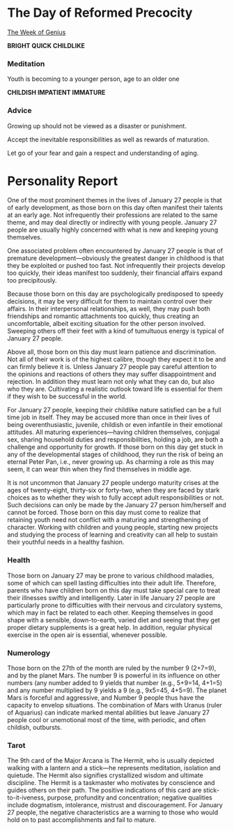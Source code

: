 # The Day of Reformed Precocity

[The Week of Genius](misc/Astrology/TheWeekofGenius.md)

**BRIGHT
QUICK
CHILDLIKE**	

### Meditation

Youth is becoming to a younger person, age to an older one

**CHILDISH
IMPATIENT
IMMATURE**

### Advice

Growing up should not be viewed as a disaster or punishment.

Accept the inevitable responsibilities as well as rewards of maturation.

Let go of your fear and gain a respect and understanding of aging.

# Personality Report

One of the most prominent themes in the lives of January 27 people is that of early development, as those born on this day often manifest their talents at an early age. Not infrequently their professions are related to the same theme, and may deal directly or indirectly with young people. January 27 people are usually highly concerned with what is new and keeping young themselves.

One associated problem often encountered by January 27 people is that of premature development—obviously the greatest danger in childhood is that they be exploited or pushed too fast. Not infrequently their projects develop too quickly, their ideas manifest too suddenly, their financial affairs expand too precipitously.

Because those born on this day are psychologically predisposed to speedy decisions, it may be very difficult for them to maintain control over their affairs. In their interpersonal relationships, as well, they may push both friendships and romantic attachments too quickly, thus creating an uncomfortable, albeit exciting situation for the other person involved. Sweeping others off their feet with a kind of tumultuous energy is typical of January 27 people.

Above all, those born on this day must learn patience and discrimination. Not all of their work is of the highest calibre, though they expect it to be and can firmly believe it is. Unless January 27 people pay careful attention to the opinions and reactions of others they may suffer disappointment and rejection. In addition they must learn not only what they can do, but also who they are. Cultivating a realistic outlook toward life is essential for them if they wish to be successful in the world.

For January 27 people, keeping their childlike nature satisfied can be a full time job in itself. They may be accused more than once in their lives of being overenthusiastic, juvenile, childish or even infantile in their emotional attitudes. All maturing experiences—having children themselves, conjugal sex, sharing household duties and responsibilities, holding a job, are both a challenge and opportunity for growth. If those born on this day get stuck in any of the developmental stages of childhood, they run the risk of being an eternal Peter Pan, i.e., never growing up. As charming a role as this may seem, it can wear thin when they find themselves in middle age.

It is not uncommon that January 27 people undergo maturity crises at the ages of twenty-eight, thirty-six or forty-two, when they are faced by stark choices as to whether they wish to fully accept adult responsibilities or not. Such decisions can only be made by the January 27 person him/herself and cannot be forced. Those born on this day must come to realize that retaining youth need not conflict with a maturing and strengthening of character. Working with children and young people, starting new projects and studying the process of learning and creativity can all help to sustain their youthful needs in a healthy fashion.

### Health

Those born on January 27 may be prone to various childhood maladies, some of which can spell lasting difficulties into their adult life. Therefore, parents who have children born on this day must take special care to treat their illnesses swiftly and intelligently. Later in life January 27 people are particularly prone to difficulties with their nervous and circulatory systems, which may in fact be related to each other. Keeping themselves in good shape with a sensible, down-to-earth, varied diet and seeing that they get proper dietary supplements is a great help. In addition, regular physical exercise in the open air is essential, whenever possible.

### Numerology

Those born on the 27th of the month are ruled by the number 9 (2+7=9), and by the planet Mars. The number 9 is powerful in its influence on other numbers (any number added to 9 yields that number (e.g., 5+9=14, 4+1=5) and any number multiplied by 9 yields a 9 (e.g., 9x5=45, 4+5=9). The planet Mars is forceful and aggressive, and Number 9 people thus have the capacity to envelop situations. The combination of Mars with Uranus (ruler of Aquarius) can indicate marked mental abilities but leave January 27 people cool or unemotional most of the time, with periodic, and often childish, outbursts.

### Tarot

The 9th card of the Major Arcana is The Hermit, who is usually depicted walking with a lantern and a stick—he represents meditation, isolation and quietude. The Hermit also signifies crystallized wisdom and ultimate discipline. The Hermit is a taskmaster who motivates by conscience and guides others on their path. The positive indications of this card are stick-to-it-iveness, purpose, profundity and concentration; negative qualities include dogmatism, intolerance, mistrust and discouragement. For January 27 people, the negative characteristics are a warning to those who would hold on to past accomplishments and fail to mature.
